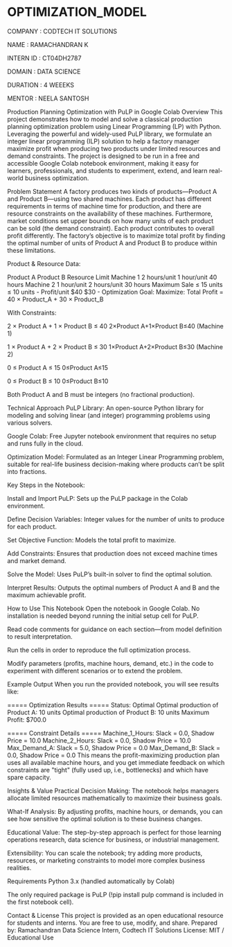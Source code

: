 # OPTIMIZATION_MODEL
COMPANY        :   CODTECH IT SOLUTIONS

NAME           :   RAMACHANDRAN K

INTERN ID      :   CT04DH2787

DOMAIN         :   DATA SCIENCE

DURATION       :   4 WEEEKS

MENTOR         :   NEELA SANTOSH

Production Planning Optimization with PuLP in Google Colab
Overview
This project demonstrates how to model and solve a classical production planning optimization problem using Linear Programming (LP) with Python. Leveraging the powerful and widely-used PuLP library, we formulate an integer linear programming (ILP) solution to help a factory manager maximize profit when producing two products under limited resources and demand constraints. The project is designed to be run in a free and accessible Google Colab notebook environment, making it easy for learners, professionals, and students to experiment, extend, and learn real-world business optimization.

Problem Statement
A factory produces two kinds of products—Product A and Product B—using two shared machines. Each product has different requirements in terms of machine time for production, and there are resource constraints on the availability of these machines. Furthermore, market conditions set upper bounds on how many units of each product can be sold (the demand constraint). Each product contributes to overall profit differently. The factory’s objective is to maximize total profit by finding the optimal number of units of Product A and Product B to produce within these limitations.

Product & Resource Data:

Product A	Product B	Resource Limit
Machine 1	2 hours/unit	1 hour/unit	40 hours
Machine 2	1 hour/unit	2 hours/unit	30 hours
Maximum Sale	≤ 15 units	≤ 10 units	-
Profit/unit	$40	$30	-
Optimization Goal:
Maximize: Total Profit = 40 × Product_A + 30 × Product_B

With Constraints:

2
×
Product A
+
1
×
Product B
≤
40
2×Product A+1×Product B≤40 (Machine 1)

1
×
Product A
+
2
×
Product B
≤
30
1×Product A+2×Product B≤30 (Machine 2)

0
≤
Product A
≤
15
0≤Product A≤15

0
≤
Product B
≤
10
0≤Product B≤10

Both Product A and B must be integers (no fractional production).

Technical Approach
PuLP Library: An open-source Python library for modeling and solving linear (and integer) programming problems using various solvers.

Google Colab: Free Jupyter notebook environment that requires no setup and runs fully in the cloud.

Optimization Model: Formulated as an Integer Linear Programming problem, suitable for real-life business decision-making where products can’t be split into fractions.

Key Steps in the Notebook:

Install and Import PuLP: Sets up the PuLP package in the Colab environment.

Define Decision Variables: Integer values for the number of units to produce for each product.

Set Objective Function: Models the total profit to maximize.

Add Constraints: Ensures that production does not exceed machine times and market demand.

Solve the Model: Uses PuLP’s built-in solver to find the optimal solution.

Interpret Results: Outputs the optimal numbers of Product A and B and the maximum achievable profit.

How to Use This Notebook
Open the notebook in Google Colab. No installation is needed beyond running the initial setup cell for PuLP.

Read code comments for guidance on each section—from model definition to result interpretation.

Run the cells in order to reproduce the full optimization process.

Modify parameters (profits, machine hours, demand, etc.) in the code to experiment with different scenarios or to extend the problem.

Example Output
When you run the provided notebook, you will see results like:


===== Optimization Results =====
Status: Optimal
Optimal production of Product A: 10 units
Optimal production of Product B: 10 units
Maximum Profit: $700.0

===== Constraint Details =====
Machine_1_Hours: Slack = 0.0, Shadow Price = 10.0
Machine_2_Hours: Slack = 0.0, Shadow Price = 10.0
Max_Demand_A: Slack = 5.0, Shadow Price = 0.0
Max_Demand_B: Slack = 0.0, Shadow Price = 0.0
This means the profit-maximizing production plan uses all available machine hours, and you get immediate feedback on which constraints are "tight" (fully used up, i.e., bottlenecks) and which have spare capacity.

Insights & Value
Practical Decision Making: The notebook helps managers allocate limited resources mathematically to maximize their business goals.

What-If Analysis: By adjusting profits, machine hours, or demands, you can see how sensitive the optimal solution is to these business changes.

Educational Value: The step-by-step approach is perfect for those learning operations research, data science for business, or industrial management.

Extensibility: You can scale the notebook; try adding more products, resources, or marketing constraints to model more complex business realities.

Requirements
Python 3.x (handled automatically by Colab)

The only required package is PuLP (!pip install pulp command is included in the first notebook cell).

Contact & License
This project is provided as an open educational resource for students and interns. You are free to use, modify, and share.
Prepared by: Ramachandran Data Science Intern, Codtech IT Solutions
License: MIT / Educational Use








